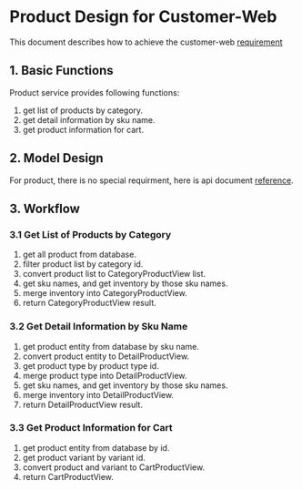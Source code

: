 # Product Design for Customer-Web

This document describes how to achieve the customer-web [requirement](./customer_requirement.md)

## 1. Basic Functions

Product service provides following functions:

1. get list of products by category.
2. get detail information by sku name.
3. get product information for cart.

## 2. Model Design

For product, there is no special requirment, here is api document [reference](./customer_api.md).

## 3. Workflow

### 3.1 Get List of Products by Category

1. get all product from database.
2. filter product list by category id.
3. convert product list to CategoryProductView list.
4. get sku names, and get inventory by those sku names.
5. merge inventory into CategoryProductView.
6. return CategoryProductView result.

### 3.2 Get Detail Information by Sku Name

1. get product entity from database by sku name.
2. convert product entity to DetailProductView.
3. get product type by product type id.
4. merge product type into DetailProductView.
5. get sku names, and get inventory by those sku names.
6. merge inventory into DetailProductView.
7. return DetailProductView result.

### 3.3 Get Product Information for Cart

1. get product entity from database by id.
2. get product variant by variant id.
3. convert product and variant to CartProductView.
4. return CartProductView.